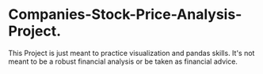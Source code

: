# Companies-Stock-Price-Analysis-Project.
This Project is just meant to practice visualization and pandas skills. It's not meant to be a robust financial analysis or be taken as financial advice. 

